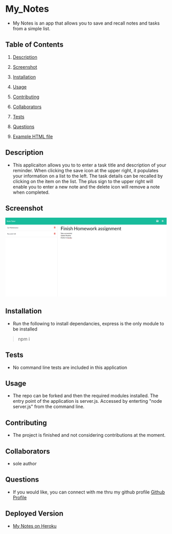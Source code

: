 # My_Notes
* My Notes is an app that allows you to save and recall notes and tasks from a simple list.

## Table of Contents

1. [Description](#description)

1. [Screenshot](#screenshot)

1. [Installation](#installation)

1. [Usage](#usage)

1. [Contributing](#contributing)

1. [Collaborators](#collaborators)

1. [Tests](#tests)

1. [Questions](#questions)

1. [Example HTML file](#sample)


## <a id="description"></a>Description

* This applicaiton allows you to to enter a task title and description of your reminder.  When clicking the save icon at the upper right, it populates your information on a list to the left.  The task details can be recalled by clicking on the item on the list.  The plus sign to the upper right will enable you to enter a new note and the delete icon will remove a note when completed.

## <a id="screenshot"></a>Screenshot

![Screenshot of Deployed App](./assets/images/MNSS.png)

## <a id="installation"></a>Installation

* Run the following to install dependancies, express is the only module to be installed

> npm i

## <a id="tests"></a>Tests

* No command line tests are included in this application

## <a id="usage"></a>Usage

* The repo can be forked and then the required modules installed.  The entry point of the application is server.js.  Accessed by enterting "node server.js" from the command line.

## <a id="contributing"></a>Contributing

* The project is finished and not considering contributions at the moment.

## <a id="collaborators"></a>Collaborators

* sole author

## <a id="questions"></a>Questions

* If you would like, you can connect with me thru my github profile [Github Profile](https://github.com/stevenslade)

## <a id="sample"></a>Deployed Version

* [My Notes on Heroku](https://salty-brushlands-66923.herokuapp.com/)

